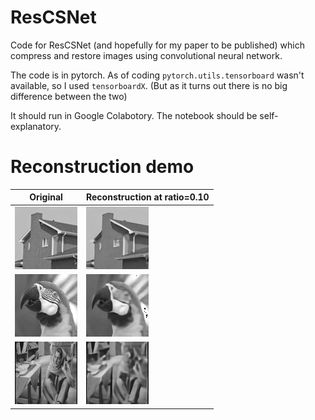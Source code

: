 # ResCSNet
Code for ResCSNet (and hopefully for my paper to be published) which compress and restore images using convolutional neural network.

The code is in pytorch. As of coding `pytorch.utils.tensorboard` wasn't available, so I used `tensorboardX`. (But as it turns out there is no big difference between the two)

It should run in Google Colabotory. The notebook should be self-explanatory.

# Reconstruction demo
| Original                   | Reconstruction at ratio=0.10                         |
|----------------------------|------------------------------------------------------|
|![house](img/house.jpg)     | ![house_rescsnet_r10](img/house_rescsnet_r10.jpg)    |
|![parrot](img/parrot.jpg)   | ![parrot_rescsnet_r10](img/parrot_rescsnet_r10.jpg)  |
|![barbara](img/barbara.jpg) | ![barbara_rescsnet_r10](img/barbara_rescsnet_r10.jpg) |